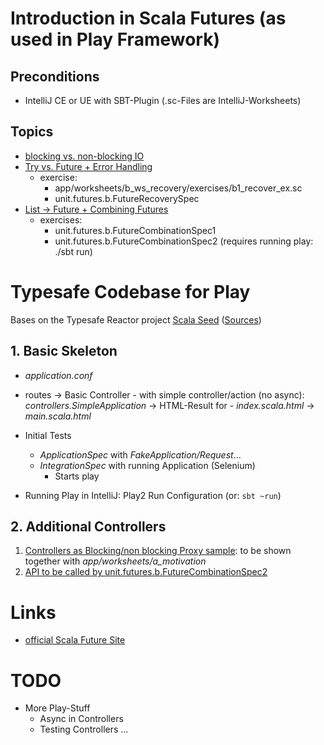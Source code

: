 # Introduction in Scala Futures (as used in Play Framework)

## Preconditions

- IntelliJ CE or UE with SBT-Plugin
  (.sc-Files are IntelliJ-Worksheets)

## Topics

- [blocking vs. non-blocking IO](app/worksheets/a_motivation)
- [Try vs. Future + Error Handling](app/worksheets/b_ws_recovery)
  - exercise:
    - app/worksheets/b_ws_recovery/exercises/b1_recover_ex.sc
    - unit.futures.b.FutureRecoverySpec
- [List -> Future + Combining Futures](app/worksheets/c_from_list_to_future)
  - exercises: 
    - unit.futures.b.FutureCombinationSpec1
    - unit.futures.b.FutureCombinationSpec2 (requires running play: ./sbt run)

# Typesafe Codebase for Play
Bases on the Typesafe Reactor project [Scala Seed](https://www.typesafe.com/activator/template/play-scala-reactive-platform-15v09)
([Sources](https://github.com/playframework/playframework/tree/master/templates/play-scala))

## 1. Basic Skeleton

- _application.conf_
- routes
   -> Basic Controller
      - with simple controller/action (no async): _controllers.SimpleApplication_
      -> HTML-Result for
          -  _index.scala.html_
          -> _main.scala.html_
    
- Initial Tests
    - _ApplicationSpec_ with _FakeApplication/Request_...
    - _IntegrationSpec_ with running Application (Selenium)
      - Starts play

- Running Play in IntelliJ: Play2 Run Configuration (or: `sbt ~run`)

## 2. Additional Controllers

1. [Controllers as Blocking/non blocking Proxy sample](app/controllers/proxySample/): to be shown together with _app/worksheets/a_motivation_
2. [API to be called by unit.futures.b.FutureCombinationSpec2](app/controllers/myserver)


# Links
- [official Scala Future Site](http://docs.scala-lang.org/overviews/core/futures.html)

# TODO
- More Play-Stuff
  - Async in Controllers
  - Testing Controllers ...